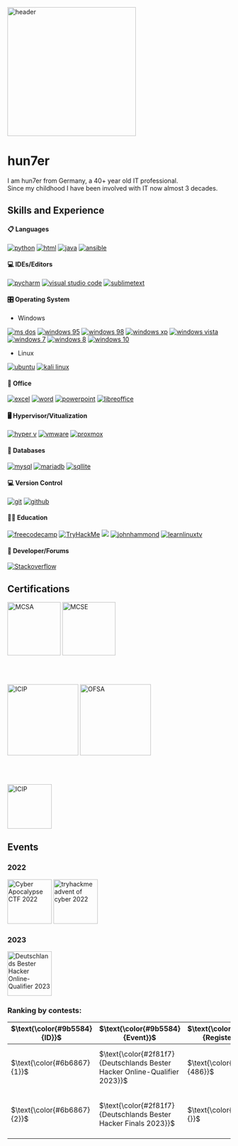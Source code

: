 [<img src='https://github.com/hun7erCybersecurity/hun7erCybersecurity/blob/main/img/header.png' alt='header' height='290'>](https://github.com/hun7erCybersecurity)

# hun7er
I am hun7er from Germany, a 40+ year old IT professional.  
Since my childhood I have been involved with IT now almost 3 decades.  



## Skills and Experience
#### 📋 Languages
<a href="https://www.python.org/"><img src="https://img.shields.io/badge/-Python-blue?logo=python&logoColor=yellow&style=plastic&logoWidth=20" alt="python"/></a>
<a href="https://html5.org/"><img src="https://img.shields.io/badge/-HTML5-E34F26?logo=HTML5&logoColor=white&style=plastic&logoWidth=20" alt="html"/></a>
<a href="https://www.oracle.com/java/"><img src="https://img.shields.io/badge/-JAVA-orange?logo=Java&logoColor=white&style=plastic&logoWidth=20" alt="java"/></a>
<a href="https://www.ansible.com/"><img src="https://img.shields.io/badge/-Ansible-black?logo=Ansible&logoColor=white&style=plastic&logoWidth=20" alt="ansible"/></a>

####  💻 IDEs/Editors
<a href="https://www.jetbrains.com/pycharm/"><img src="https://img.shields.io/badge/-PyCharm-green?logo=PyCharm&logoColor=000000&style=plastic&logoWidth=20" alt="pycharm"/></a>
<a href="https://code.visualstudio.com/"><img src="https://img.shields.io/badge/-Visual%20Studio%20Code-yellow?logo=VisualStudioCode&logoColor=007ACC&style=plastic&logoWidth=20" alt="visual studio code"/></a>
<a href="https://www.sublimetext.com/"><img src="https://img.shields.io/badge/-Sublime%20Text-gray?logo=SublimeText&logoColor=FF9800&style=plastic&logoWidth=20" alt="sublimetext"/></a>

####  🎛️ Operating System
* Windows

<a href="https://en.wikipedia.org/wiki/MS-DOS"><img src="https://img.shields.io/badge/-MS_DOS-blue?logo=Windows%2095&logoColor=white&style=plastic&logoWidth=20" alt="ms dos"/></a>
<a href="https://en.wikipedia.org/wiki/Windows_95"><img src="https://img.shields.io/badge/-Windows_95-008080?logo=Windows%2095&logoColor=white&style=plastic&logoWidth=20" alt="windows 95"/></a>
<a href="https://en.wikipedia.org/wiki/Windows_98"><img src="https://img.shields.io/badge/-Windows%2098-blue?logo=Windows%2095&logoColor=white&style=plastic&logoWidth=20" alt="windows 98"/></a>
<a href="https://en.wikipedia.org/wiki/Windows_XP"><img src="https://img.shields.io/badge/-Windows%20XP-003399?logo=Windows%20XP&logoColor=white&style=plastic&logoWidth=20" alt="windows xp"/></a>
<a href="https://en.wikipedia.org/wiki/Windows_Vista"><img src="https://img.shields.io/badge/-Windows%20Vista-003399?logo=Windows%20XP&logoColor=white&style=plastic&logoWidth=20" alt="windows vista"/></a>
<a href="https://en.wikipedia.org/wiki/Windows_7"><img src="https://img.shields.io/badge/-Windows%207-0078D6?logo=Windows%20XP&logoColor=white&style=plastic&logoWidth=20" alt="windows 7"/></a>
<a href="https://en.wikipedia.org/wiki/Windows_8"><img src="https://img.shields.io/badge/-Windows%208-0078D6?logo=Windows%20XP&logoColor=white&style=plastic&logoWidth=20" alt="windows 8"/></a>
<a href="https://en.wikipedia.org/wiki/Windows_10"><img src="https://img.shields.io/badge/-Windows%2010-0078D6?logo=Windows%20XP&logoColor=white&style=plastic&logoWidth=20" alt="windows 10"/></a>
* Linux

<a href="https://ubuntu.com/"><img src="https://img.shields.io/badge/-Ubuntu-E95420?logo=Ubuntu&logoColor=white&style=plastic&logoWidth=20" alt="ubuntu"/></a>
<a href="https://www.kali.org/"><img src="https://img.shields.io/badge/-Kali%20Linux-557C94?logo=Kali%20Linux&logoColor=white&style=plastic&logoWidth=20" alt="kali linux"/></a>

####  🏢 Office
<a href="https://www.microsoft.com/en-us/microsoft-365/excel"><img src="https://img.shields.io/badge/-Microsoft%20Excel-217346?logo=Microsoft%20Excel&logoColor=white&style=plastic&logoWidth=20" alt="excel"/></a>
<a href="https://www.microsoft.com/en-us/microsoft-365/word"><img src="https://img.shields.io/badge/-Microsoft%20Word-2B579A?logo=Microsoft%20Word&logoColor=white&style=plastic&logoWidth=20" alt="word"/></a>
<a href="https://www.microsoft.com/en-us/microsoft-365/powerpoint"><img src="https://img.shields.io/badge/-Microsoft%20Powerpoint-B7472A?logo=Microsoft%20PowerPoint&logoColor=white&style=plastic&logoWidth=20" alt="powerpoint"/></a>
<a href="https://www.libreoffice.org/"><img src="https://img.shields.io/badge/-Libre%20Office-18A303?logo=LibreOffice&logoColor=white&style=plastic&logoWidth=20" alt="libreoffice"/></a>

#### 🖥️ Hypervisor/Vitualization
<a href="https://learn.microsoft.com/en-us/virtualization/hyper-v-on-windows/about/"><img src="https://img.shields.io/badge/-Hyper_V-0078D6?logo=Windows&logoColor=white&style=plastic&logoWidth=20" alt="hyper v"/></a>
<a href="https://www.vmware.com/"><img src="https://img.shields.io/badge/-VMware-607078?logo=VMWare&logoColor=white&style=plastic&logoWidth=20" alt="vmware"/></a>
<a href="https://www.proxmox.com/en/"><img src="https://img.shields.io/badge/-Proxmox-E57000?logo=Proxmox&logoColor=white&style=plastic&logoWidth=20" alt="proxmox"/></a>

####  💾 Databases
<a href="https://www.mysql.com/"><img src="https://img.shields.io/badge/-MySQL-4479A1?logo=mysql&logoColor=white&style=plastic&logoWidth=20" alt="mysql"/></a>
<a href="https://mariadb.org/"><img src="https://img.shields.io/badge/-MariaDB-003545?logo=mariadb&logoColor=white&style=plastic&logoWidth=20" alt="mariadb"/></a>
<a href="https://www.sqlite.org/index.html"><img src="https://img.shields.io/badge/-SQLite-003B57?logo=SQLite&logoColor=white&style=plastic&logoWidth=20" alt="sqllite"/></a>

####  💻 Version Control
<a href="https://git-scm.com/"><img src="https://img.shields.io/badge/-Git-F05032?logo=Git&logoColor=white&style=plastic&logoWidth=20" alt="git"/></a>
<a href="https://github.com/"><img src="https://img.shields.io/badge/-GitHub-181717?logo=GitHub&logoColor=white&style=plastic&logoWidth=20" alt="github"/></a>

####  🧑‍🏫 Education
<a href="https://www.freecodecamp.org/"><img src="https://img.shields.io/badge/-FreeCodeCamp-0A0A23?logo=FreeCodeCamp&logoColor=white&style=plastic&logoWidth=20" alt="freecodecamp"/></a>
<a href="https://tryhackme.com/"><img src="https://img.shields.io/badge/-TryHackMe-212C42?logo=TryHackMe&logoColor=white&style=plastic&logoWidth=20" alt="TryHackMe"/></a>
<a href="https://www.hackthebox.com/"><img src="https://img.shields.io/badge/-Hack%20The%20Box-gray?logo=Hack%20The%20Box&logoColor=9FEF00&style=plastic&logoWidth=20"/></a>
<a href="https://www.youtube.com/c/JohnHammond010"><img src="https://img.shields.io/badge/-John%20Hammond-FF0000?logo=Youtube&logoColor=white&style=plastic&logoWidth=20" alt="johnhammond"/></a>
<a href="https://www.youtube.com/c/learnlinuxtv"><img src="https://img.shields.io/badge/-LearnLinuxTV-FF0000?logo=Youtube&logoColor=white&style=plastic&logoWidth=20" alt="learnlinuxtv"/></a>
                                                

####  🤴 Developer/Forums
<a href="https://stackoverflow.com/"><img src="https://img.shields.io/badge/-Stack_Overflow-F58025?logo=Stack%20Overflow&logoColor=white&style=plastic&logoWidth=20" alt="Stackoverflow"/></a>


## Certifications
[<img src='https://github.com/hun7erCybersecurity/hun7erCybersecurity/blob/main/img/MCSA-Windows%20Server%202016.png' alt='MCSA' height='120'>](https://github.com/hun7erCybersecurity/hun7erCybersecurity/blob/main/img/MCSA-Windows%20Server%202016.png)
[<img src='https://github.com/hun7erCybersecurity/hun7erCybersecurity/blob/main/img/MCSE-Core_Infrastructure.png' alt='MCSE' height='120'> ](https://github.com/hun7erCybersecurity/hun7erCybersecurity/blob/main/img/MCSE-Core_Infrastructure.png)

<br />
<br />

[<img src='https://github.com/hun7erCybersecurity/hun7erCybersecurity/blob/main/img/ICIP_Introduction_to_Critical_Infrastructure_Protection.png' alt='ICIP' height='160'>](https://github.com/hun7erCybersecurity/hun7erCybersecurity/blob/main/img/ICIP_Introduction_to_Critical_Infrastructure_Protection.png)
[<img src='https://github.com/hun7erCybersecurity/hun7erCybersecurity/blob/main/img/OFSA_OPSWAT_File_Security_Associate.png' alt='OFSA' height='160'>](https://github.com/hun7erCybersecurity/hun7erCybersecurity/blob/main/img/OFSA_OPSWAT_File_Security_Associate.png)

<br />
<br />

[<img src='https://github.com/hun7erCybersecurity/hun7erCybersecurity/blob/main/img/Ethical_Hacking_Essentials_Badge.png' alt='ICIP' height='100'>](https://github.com/hun7erCybersecurity/hun7erCybersecurity/blob/main/img/Ethical_Hacking_Essentials_Badge.png)

## Events

### 2022
[<img src='https://github.com/hun7erCybersecurity/hun7erCybersecurity/blob/main/img/CA_2022_CTF_logo.png' alt='Cyber Apocalypse CTF 2022' height='100'>](https://www.hackthebox.com/events/cyber-apocalypse-2022)
[<img src='https://github.com/hun7erCybersecurity/hun7erCybersecurity/blob/main/img/tryhackme_advent_of_cyber_2022_transparent.png' alt='tryhackme advent of cyber 2022' height='100'>](https://tryhackme.com/christmas)

### 2023
[<img src='https://github.com/hun7erCybersecurity/hun7erCybersecurity/blob/main/img/DBH_Logo_2022_new-transparent.png' alt='Deutschlands Bester Hacker Online-Qualifier 2023' height='100'>](https://deutschlands-bester-hacker.de/)


### Ranking by contests:
| $\text{\color{#9b5584}{ID}}$ | $\text{\color{#9b5584}{Event}}$ | $\text{\color{#9b5584}{Registered}}$ | $\text{\color{#9b5584}{Location}}$ | $\text{\color{#9b5584}{Active Users}}$ | $\text{\color{green}{my rank}}$ |
| -------- | -------- | -------- | -------- | -------- | -------- |
| $\text{\color{#6b6867}{1}}$ | $\text{\color{#2f81f7}{Deutschlands Bester Hacker Online-Qualifier 2023}}$ | $\text{\color{#2f81f7}{486}}$ | $\text{\color{#2f81f7}{Online}}$ | $\text{\color{#2f81f7}{273}}$ | $\text{\color{green}{15} \ \color{#6b6867}{/}\ \color{#6b6867}{273}}$ |
| $\text{\color{#6b6867}{2}}$ | $\text{\color{#2f81f7}{Deutschlands Bester Hacker Finals 2023}}$ | $\text{\color{#2f81f7}{}}$ | $\text{\color{#2f81f7}{Dortmund}}$ | $\text{\color{#2f81f7}{20}}$ | $\text{\color{green}{open} \ \color{#6b6867}{/}\ \color{#6b6867}{20}}$ |